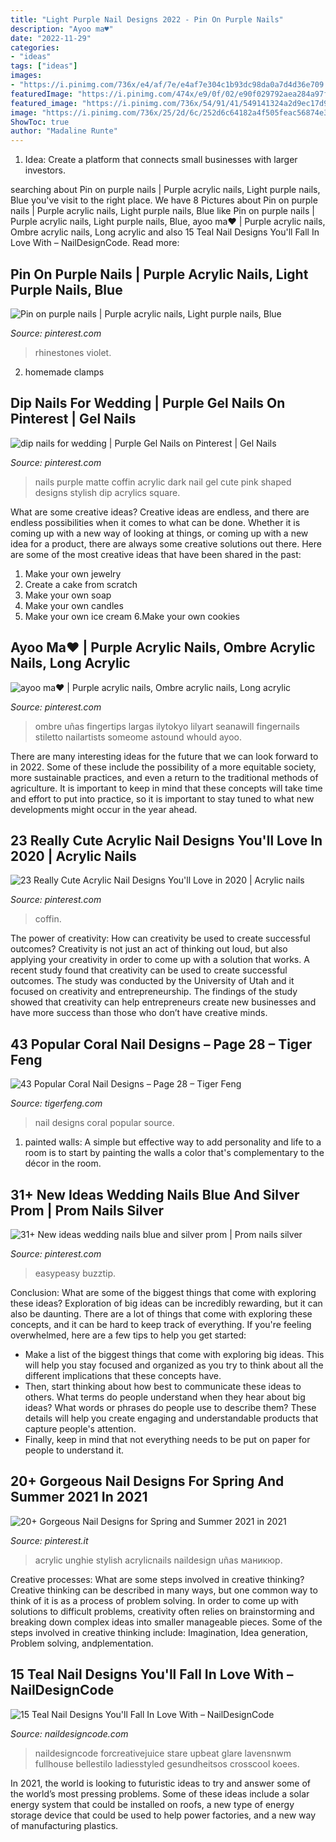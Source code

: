 ```yaml
---
title: "Light Purple Nail Designs 2022 - Pin On Purple Nails"
description: "Ayoo ma♥︎"
date: "2022-11-29"
categories:
- "ideas"
tags: ["ideas"]
images:
- "https://i.pinimg.com/736x/e4/af/7e/e4af7e304c1b93dc98da0a7d4d36e709.jpg"
featuredImage: "https://i.pinimg.com/474x/e9/0f/02/e90f029792aea284a97f7c4cbec10f17.jpg"
featured_image: "https://i.pinimg.com/736x/54/91/41/549141324a2d9ec17d90f0e0c32fb3b7--colon-purple-gel-nails.jpg"
image: "https://i.pinimg.com/736x/25/2d/6c/252d6c64182a4f505feac56874e31fab.jpg"
ShowToc: true
author: "Madaline Runte"
---
```



1. Idea: Create a platform that connects small businesses with larger investors.

	

		
searching about Pin on purple nails | Purple acrylic nails, Light purple nails, Blue you've visit to the right place. We have 8 Pictures about Pin on purple nails | Purple acrylic nails, Light purple nails, Blue like Pin on purple nails | Purple acrylic nails, Light purple nails, Blue, ayoo ma♥︎ | Purple acrylic nails, Ombre acrylic nails, Long acrylic and also 15 Teal Nail Designs You&#039;ll Fall In Love With – NailDesignCode. Read more:
		
    
## Pin On Purple Nails | Purple Acrylic Nails, Light Purple Nails, Blue

<img loading=lazy src="https://i.pinimg.com/736x/77/73/cc/7773cc8649669b38d619560a515ea66b.jpg" onerror="this.onerror=null;this.src='https://tse4.mm.bing.net/th?id=OIP.hgdqvFUsdDjr0Ib913nyCwHaNK&amp;pid=15.1';" alt="Pin on purple nails | Purple acrylic nails, Light purple nails, Blue">

_Source: pinterest.com_

>rhinestones violet. 

	

2. homemade clamps

    
## Dip Nails For Wedding | Purple Gel Nails On Pinterest | Gel Nails

<img loading=lazy src="https://i.pinimg.com/736x/54/91/41/549141324a2d9ec17d90f0e0c32fb3b7--colon-purple-gel-nails.jpg" onerror="this.onerror=null;this.src='https://tse3.mm.bing.net/th?id=OIP.1MxpvHNaK9xRM1pwAARhlAHaHa&amp;pid=15.1';" alt="dip nails for wedding | Purple Gel Nails on Pinterest | Gel Nails">

_Source: pinterest.com_

>nails purple matte coffin acrylic dark nail gel cute pink shaped designs stylish dip acrylics square. 

	

What are some creative ideas?
Creative ideas are endless, and there are endless possibilities when it comes to what can be done. Whether it is coming up with a new way of looking at things, or coming up with a new idea for a product, there are always some creative solutions out there. Here are some of the most creative ideas that have been shared in the past:
1. Make your own jewelry 
2. Create a cake from scratch 
3. Make your own soap 
4. Make your own candles 
5. Make your own ice cream 
6.Make your own cookies 

    
## Ayoo Ma♥︎ | Purple Acrylic Nails, Ombre Acrylic Nails, Long Acrylic

<img loading=lazy src="https://i.pinimg.com/736x/25/2d/6c/252d6c64182a4f505feac56874e31fab.jpg" onerror="this.onerror=null;this.src='https://tse3.mm.bing.net/th?id=OIP.ZE0J1Ba_z8DfP3yVbnGzXQHaHL&amp;pid=15.1';" alt="ayoo ma♥︎ | Purple acrylic nails, Ombre acrylic nails, Long acrylic">

_Source: pinterest.com_

>ombre uñas fingertips largas ilytokyo lilyart seanawill fingernails stiletto nailartists someome astound whould ayoo. 

	

There are many interesting ideas for the future that we can look forward to in 2022. Some of these include the possibility of a more equitable society, more sustainable practices, and even a return to the traditional methods of agriculture. It is important to keep in mind that these concepts will take time and effort to put into practice, so it is important to stay tuned to what new developments might occur in the year ahead.

    
## 23 Really Cute Acrylic Nail Designs You&#039;ll Love In 2020 | Acrylic Nails

<img loading=lazy src="https://i.pinimg.com/736x/47/0a/fe/470afe16a7fb990f0d16197fd7269057.jpg" onerror="this.onerror=null;this.src='https://tse2.mm.bing.net/th?id=OIP.a-ESP21YH35CgdB7QETw2QHaLE&amp;pid=15.1';" alt="23 Really Cute Acrylic Nail Designs You&#039;ll Love in 2020 | Acrylic nails">

_Source: pinterest.com_

>coffin. 

	

The power of creativity: How can creativity be used to create successful outcomes?
Creativity is not just an act of thinking out loud, but also applying your creativity in order to come up with a solution that works. A recent study found that creativity can be used to create successful outcomes. The study was conducted by the University of Utah and it focused on creativity and entrepreneurship. The findings of the study showed that creativity can help entrepreneurs create new businesses and have more success than those who don’t have creative minds.

    
## 43 Popular Coral Nail Designs – Page 28 – Tiger Feng

<img loading=lazy src="http://www.tigerfeng.com/wp-content/uploads/2019/08/28-Coral-Nail-Designs.jpg" onerror="this.onerror=null;this.src='https://tse3.mm.bing.net/th?id=OIP.dB0XCc1-XYrG0vWtx9X86AHaNJ&amp;pid=15.1';" alt="43 Popular Coral Nail Designs – Page 28 – Tiger Feng">

_Source: tigerfeng.com_

>nail designs coral popular source. 

	

1. painted walls: A simple but effective way to add personality and life to a room is to start by painting the walls a color that's complementary to the décor in the room.

    
## 31+ New Ideas Wedding Nails Blue And Silver Prom | Prom Nails Silver

<img loading=lazy src="https://i.pinimg.com/474x/e9/0f/02/e90f029792aea284a97f7c4cbec10f17.jpg" onerror="this.onerror=null;this.src='https://tse2.mm.bing.net/th?id=OIP.dxhVithTG8HjExeaLCy_gQAAAA&amp;pid=15.1';" alt="31+ New ideas wedding nails blue and silver prom | Prom nails silver">

_Source: pinterest.com_

>easypeasy buzztip. 

	

Conclusion: What are some of the biggest things that come with exploring these ideas?
Exploration of big ideas can be incredibly rewarding, but it can also be daunting. There are a lot of things that come with exploring these concepts, and it can be hard to keep track of everything. If you're feeling overwhelmed, here are a few tips to help you get started: 
- Make a list of the biggest things that come with exploring big ideas. This will help you stay focused and organized as you try to think about all the different implications that these concepts have. 
- Then, start thinking about how best to communicate these ideas to others. What terms do people understand when they hear about big ideas? What words or phrases do people use to describe them? These details will help you create engaging and understandable products that capture people's attention. 
- Finally, keep in mind that not everything needs to be put on paper for people to understand it.

    
## 20+ Gorgeous Nail Designs For Spring And Summer 2021 In 2021

<img loading=lazy src="https://i.pinimg.com/736x/e4/af/7e/e4af7e304c1b93dc98da0a7d4d36e709.jpg" onerror="this.onerror=null;this.src='https://tse1.mm.bing.net/th?id=OIP._4-RGaFq2FfcLTJtn-t0ngHaJR&amp;pid=15.1';" alt="20+ Gorgeous Nail Designs for Spring and Summer 2021 in 2021">

_Source: pinterest.it_

>acrylic unghie stylish acrylicnails naildesign uñas маникюр. 

	

Creative processes: What are some steps involved in creative thinking?
Creative thinking can be described in many ways, but one common way to think of it is as a process of problem solving. In order to come up with solutions to difficult problems, creativity often relies on brainstorming and breaking down complex ideas into smaller manageable pieces. Some of the steps involved in creative thinking include: Imagination, Idea generation, Problem solving, andplementation.

    
## 15 Teal Nail Designs You&#039;ll Fall In Love With – NailDesignCode

<img loading=lazy src="https://naildesigncode.com/wp-content/uploads/2016/08/teal-nail-designs-5.jpg" onerror="this.onerror=null;this.src='https://tse1.mm.bing.net/th?id=OIP.TB1E4B729eiIy71q9NOQRgHaJ4&amp;pid=15.1';" alt="15 Teal Nail Designs You&#039;ll Fall In Love With – NailDesignCode">

_Source: naildesigncode.com_

>naildesigncode forcreativejuice stare upbeat glare lavensnwm fullhouse bellestilo ladiesstyled gesundheitsos crosscool koees. 

	

In 2021, the world is looking to futuristic ideas to try and answer some of the world’s most pressing problems. Some of these ideas include a solar energy system that could be installed on roofs, a new type of energy storage device that could be used to help power factories, and a new way of manufacturing plastics.

